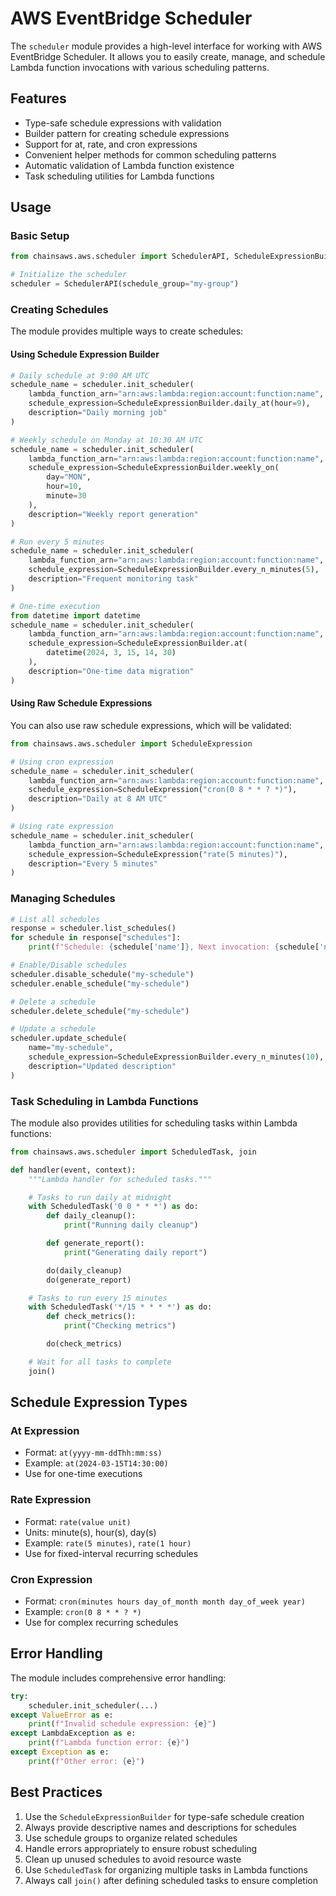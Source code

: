 # AWS EventBridge Scheduler

The `scheduler` module provides a high-level interface for working with AWS EventBridge Scheduler. It allows you to easily create, manage, and schedule Lambda function invocations with various scheduling patterns.

## Features

- Type-safe schedule expressions with validation
- Builder pattern for creating schedule expressions
- Support for at, rate, and cron expressions
- Convenient helper methods for common scheduling patterns
- Automatic validation of Lambda function existence
- Task scheduling utilities for Lambda functions

## Usage

### Basic Setup

```python
from chainsaws.aws.scheduler import SchedulerAPI, ScheduleExpressionBuilder

# Initialize the scheduler
scheduler = SchedulerAPI(schedule_group="my-group")
```

### Creating Schedules

The module provides multiple ways to create schedules:

#### Using Schedule Expression Builder

```python
# Daily schedule at 9:00 AM UTC
schedule_name = scheduler.init_scheduler(
    lambda_function_arn="arn:aws:lambda:region:account:function:name",
    schedule_expression=ScheduleExpressionBuilder.daily_at(hour=9),
    description="Daily morning job"
)

# Weekly schedule on Monday at 10:30 AM UTC
schedule_name = scheduler.init_scheduler(
    lambda_function_arn="arn:aws:lambda:region:account:function:name",
    schedule_expression=ScheduleExpressionBuilder.weekly_on(
        day="MON",
        hour=10,
        minute=30
    ),
    description="Weekly report generation"
)

# Run every 5 minutes
schedule_name = scheduler.init_scheduler(
    lambda_function_arn="arn:aws:lambda:region:account:function:name",
    schedule_expression=ScheduleExpressionBuilder.every_n_minutes(5),
    description="Frequent monitoring task"
)

# One-time execution
from datetime import datetime
schedule_name = scheduler.init_scheduler(
    lambda_function_arn="arn:aws:lambda:region:account:function:name",
    schedule_expression=ScheduleExpressionBuilder.at(
        datetime(2024, 3, 15, 14, 30)
    ),
    description="One-time data migration"
)
```

#### Using Raw Schedule Expressions

You can also use raw schedule expressions, which will be validated:

```python
from chainsaws.aws.scheduler import ScheduleExpression

# Using cron expression
schedule_name = scheduler.init_scheduler(
    lambda_function_arn="arn:aws:lambda:region:account:function:name",
    schedule_expression=ScheduleExpression("cron(0 8 * * ? *)"),
    description="Daily at 8 AM UTC"
)

# Using rate expression
schedule_name = scheduler.init_scheduler(
    lambda_function_arn="arn:aws:lambda:region:account:function:name",
    schedule_expression=ScheduleExpression("rate(5 minutes)"),
    description="Every 5 minutes"
)
```

### Managing Schedules

```python
# List all schedules
response = scheduler.list_schedules()
for schedule in response["schedules"]:
    print(f"Schedule: {schedule['name']}, Next invocation: {schedule['next_invocation']}")

# Enable/Disable schedules
scheduler.disable_schedule("my-schedule")
scheduler.enable_schedule("my-schedule")

# Delete a schedule
scheduler.delete_schedule("my-schedule")

# Update a schedule
scheduler.update_schedule(
    name="my-schedule",
    schedule_expression=ScheduleExpressionBuilder.every_n_minutes(10),
    description="Updated description"
)
```

### Task Scheduling in Lambda Functions

The module also provides utilities for scheduling tasks within Lambda functions:

```python
from chainsaws.aws.scheduler import ScheduledTask, join

def handler(event, context):
    """Lambda handler for scheduled tasks."""

    # Tasks to run daily at midnight
    with ScheduledTask('0 0 * * *') as do:
        def daily_cleanup():
            print("Running daily cleanup")

        def generate_report():
            print("Generating daily report")

        do(daily_cleanup)
        do(generate_report)

    # Tasks to run every 15 minutes
    with ScheduledTask('*/15 * * * *') as do:
        def check_metrics():
            print("Checking metrics")

        do(check_metrics)

    # Wait for all tasks to complete
    join()
```

## Schedule Expression Types

### At Expression

- Format: `at(yyyy-mm-ddThh:mm:ss)`
- Example: `at(2024-03-15T14:30:00)`
- Use for one-time executions

### Rate Expression

- Format: `rate(value unit)`
- Units: minute(s), hour(s), day(s)
- Example: `rate(5 minutes)`, `rate(1 hour)`
- Use for fixed-interval recurring schedules

### Cron Expression

- Format: `cron(minutes hours day_of_month month day_of_week year)`
- Example: `cron(0 8 * * ? *)`
- Use for complex recurring schedules

## Error Handling

The module includes comprehensive error handling:

```python
try:
    scheduler.init_scheduler(...)
except ValueError as e:
    print(f"Invalid schedule expression: {e}")
except LambdaException as e:
    print(f"Lambda function error: {e}")
except Exception as e:
    print(f"Other error: {e}")
```

## Best Practices

1. Use the `ScheduleExpressionBuilder` for type-safe schedule creation
2. Always provide descriptive names and descriptions for schedules
3. Use schedule groups to organize related schedules
4. Handle errors appropriately to ensure robust scheduling
5. Clean up unused schedules to avoid resource waste
6. Use `ScheduledTask` for organizing multiple tasks in Lambda functions
7. Always call `join()` after defining scheduled tasks to ensure completion
